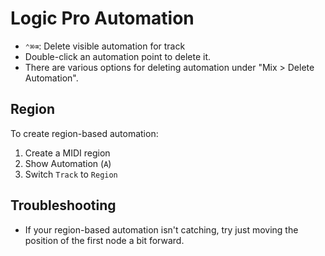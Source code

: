 # Logic Pro Automation

- `⌃⌘⌫`: Delete visible automation for track
- Double-click an automation point to delete it.
- There are various options for deleting automation under "Mix > Delete Automation".

## Region

To create region-based automation:

1. Create a MIDI region
2. Show Automation (`A`)
3. Switch `Track` to `Region`

## Troubleshooting

- If your region-based automation isn't catching, try just moving the position of the first node a bit forward.